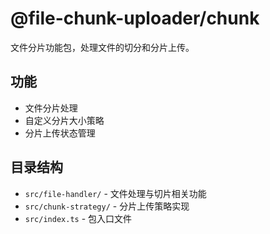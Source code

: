 # @file-chunk-uploader/chunk

文件分片功能包，处理文件的切分和分片上传。

## 功能

- 文件分片处理
- 自定义分片大小策略
- 分片上传状态管理

## 目录结构

- `src/file-handler/` - 文件处理与切片相关功能
- `src/chunk-strategy/` - 分片上传策略实现
- `src/index.ts` - 包入口文件
